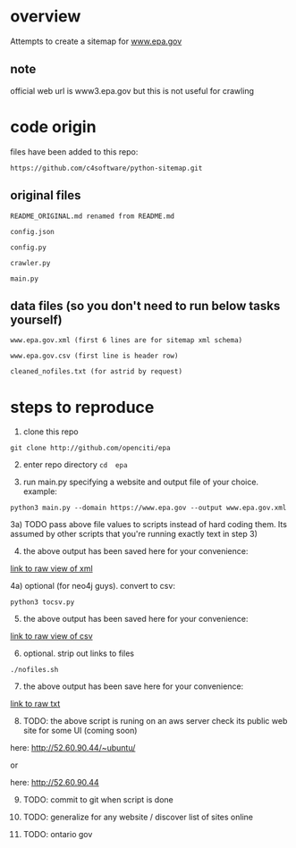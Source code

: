# overview

Attempts to create a sitemap for www.epa.gov

## note

official web url is www3.epa.gov but this is not useful for crawling

# code origin

files have been added to this repo:

	https://github.com/c4software/python-sitemap.git

## original files

	README_ORIGINAL.md renamed from README.md
	
	config.json

	config.py

	crawler.py

	main.py

## data files (so you don't need to run below tasks yourself)

	www.epa.gov.xml (first 6 lines are for sitemap xml schema)
 
	www.epa.gov.csv (first line is header row)

	cleaned_nofiles.txt (for astrid by request)


# steps to reproduce

1) clone this repo

`git clone http://github.com/openciti/epa`

2) enter repo directory
`cd  epa`

3) run main.py specifying a website and output file of your choice. example:

`python3 main.py --domain https://www.epa.gov --output www.epa.gov.xml`

3a) TODO pass above file values to scripts instead of hard coding them. Its assumed by other scripts that you're running exactly text in step 3) 

4) the above output has been saved here for your convenience:

[link to raw view of xml](https://raw.githubusercontent.com/openciti/epa/master/www.epa.gov.xml)

4a) optional (for neo4j guys). convert to csv:

`python3 tocsv.py`

5) the above output has been saved here for your convenience:

[link to raw view of csv](https://raw.githubusercontent.com/openciti/epa/master/www.epa.gov.csv)

6) optional. strip out links to files

`./nofiles.sh`

7) the above output has been save here for your convenience:

[link to raw txt](https://raw.githubusercontent.com/openciti/epa/master/cleaned_nofiles.txt)

8) TODO: the above script is runing on an aws server check its public web site for some UI (coming soon)

here: http://52.60.90.44/~ubuntu/

or

here: http://52.60.90.44

9) TODO: commit to git when script is done

10) TODO: generalize for any website / discover list of sites online

11) TODO: ontario gov

